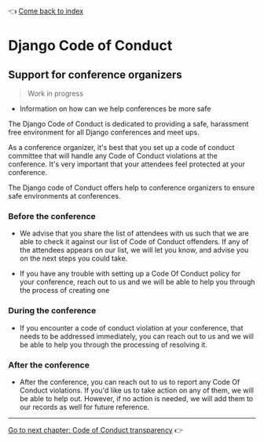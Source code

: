 :point_left: [Come back to index](README.md)

# Django Code of Conduct

## Support for conference organizers

> Work in progress

- Information on how can we help conferences be more safe

The Django Code of Conduct is dedicated to providing a safe, harassment free environment for all Django conferences and meet ups.

As a conference organizer, it's best that you set up a code of conduct committee that will handle any Code of Conduct violations at the conference.
It's very important that your attendees feel protected at your conference.

The Django code of Conduct offers help to conference organizers to ensure safe environments at conferences.

### Before the conference

* We advise that you share the list of attendees with us such that we are able to check it against our list of Code of Conduct offenders. If any of the attendees appears on our list, we will let you know, and advise you on the next steps you could take.

* If you have any trouble with setting up a Code Of Conduct policy for your conference, reach out to us and we will be able to help you through the process of creating one

### During the conference

* If you encounter a code of conduct violation at your conference, that needs to be addressed immediately, you can reach out to us and we will be able to help you through the processing of resolving it.

### After the conference

* After the conference, you can reach out to us to report any Code Of Conduct violations. If you'd like us to take action on any of them, we will be able to help out. However, if no action is needed, we will add them to our records as well for future reference.
----

[Go to next chapter: Code of Conduct transparency](transparency.md) :point_right:

